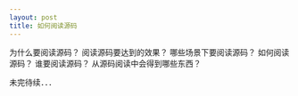 ```yaml
---
layout: post
title: 如何阅读源码
---
```

为什么要阅读源码？
阅读源码要达到的效果？
哪些场景下要阅读源码？
如何阅读源码？
谁要阅读源码？
从源码阅读中会得到哪些东西？


未完待续．．．